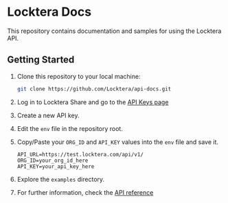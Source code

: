 # Locktera Docs

This repository contains documentation and samples for using the Locktera API.

## Getting Started

1. Clone this repository to your local machine:
	```sh
	git clone https://github.com/Locktera/api-docs.git
	```

2. Log in to Locktera Share and go to the [API Keys page](https://test.locktera.com/#/configuration/api_keys)

3. Create a new API key.

4. Edit the `env` file in the repository root.

5. Copy/Paste your `ORG_ID` and `API_KEY` values into the `env` file and save it.
	```env
	API_URL=https://test.locktera.com/api/v1/
	ORG_ID=your_org_id_here
	API_KEY=your_api_key_here
	```

6. Explore the `examples` directory.

7. For further information, check the [API reference](https://test.locktera.com/#/api)
